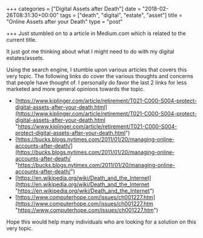 +++
categories = ["Digital Assets after Death"]
date = "2018-02-26T08:31:30+00:00"
tags = ["death", "digital", "estate", "asset"]
title = "Online Assets after your Death"
type = "post"

+++
Just stumbled on to a article in Medium.com which is related to the current title. 

It just got me thinking about what I might need to do with my digital estates/assets. 

Using the search engine, I stumble upon various articles that covers this very topic. The following links do cover the various thoughts and concerns that people have thought of. I personally do favor the last 2 links for less marketed and more general opinions towards the topic. 

* [https://www.kiplinger.com/article/retirement/T021-C000-S004-protect-digital-assets-after-your-death.html](https://www.kiplinger.com/article/retirement/T021-C000-S004-protect-digital-assets-after-your-death.html "https://www.kiplinger.com/article/retirement/T021-C000-S004-protect-digital-assets-after-your-death.html")
* [https://bucks.blogs.nytimes.com/2011/01/20/managing-online-accounts-after-death/](https://bucks.blogs.nytimes.com/2011/01/20/managing-online-accounts-after-death/ "https://bucks.blogs.nytimes.com/2011/01/20/managing-online-accounts-after-death/")
* [https://en.wikipedia.org/wiki/Death_and_the_Internet](https://en.wikipedia.org/wiki/Death_and_the_Internet "https://en.wikipedia.org/wiki/Death_and_the_Internet")
* [https://www.computerhope.com/issues/ch001227.htm](https://www.computerhope.com/issues/ch001227.htm "https://www.computerhope.com/issues/ch001227.htm")

Hope this would help many individuals who are looking for a solution on this very topic. 
